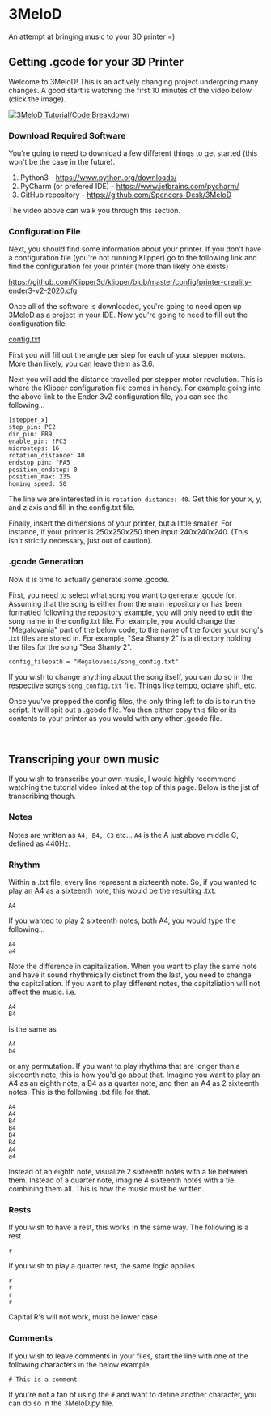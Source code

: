 # 3MeloD
An attempt at bringing music to your 3D printer =)

 ## Getting .gcode for your 3D Printer
 Welcome to 3MeloD! This is an actively changing project undergoing many changes. A good start is watching the first 10 minutes of the video below (click the image).

 [![3MeloD Tutorial/Code Breakdown](https://img.youtube.com/vi/KTuAyzkVVfQ/0.jpg)](https://www.youtube.com/watch?v=KTuAyzkVVfQ)

 ### Download Required Software
 You're going to need to download a few different things to get started (this won't be the case in the future).

 1. Python3 - https://www.python.org/downloads/
 2. PyCharm (or prefered IDE) - https://www.jetbrains.com/pycharm/
 3. GitHub repository - https://github.com/Spencers-Desk/3MeloD

The video above can walk you through this section.

### Configuration File

Next, you should find some information about your printer. If you don't have a configuration file (you're not running Klipper) go to the following link and find the configuration for your printer (more than likely one exists)

https://github.com/Klipper3d/klipper/blob/master/config/printer-creality-ender3-v2-2020.cfg

Once all of the software is downloaded, you're going to need open up 3MeloD as a project in your IDE. Now you're going to need to fill out the configuration file.

[config.txt](config.txt)

First you will fill out the angle per step for each of your stepper motors. More than likely, you can leave them as 3.6.

Next you will add the distance travelled per stepper motor revolution. This is where the Klipper configuration file comes in handy. For example going into the above link to the Ender 3v2 configuration file, you can see the following...

```
[stepper_x]
step_pin: PC2
dir_pin: PB9
enable_pin: !PC3
microsteps: 16
rotation_distance: 40
endstop_pin: ^PA5
position_endstop: 0
position_max: 235
homing_speed: 50
```

The line we are interested in is `rotation distance: 40`. Get this for your x, y, and z axis and fill in the config.txt file.

Finally, insert the dimensions of your printer, but a little smaller. For instance, if your printer is 250x250x250 then input 240x240x240. (This isn't strictly necessary, just out of caution).

### .gcode Generation

Now it is time to actually generate some .gcode.

First, you need to select what song you want to generate .gcode for. Assuming that the song is either from the main repository or has been formatted following the repository example, you will only need to edit the song name in the config.txt file. For example, you would change the "Megalovania" part of the below code, to the name of the folder your song's .txt files are stored in. For example, "Sea Shanty 2" is a directory holding the files for the song "Sea Shanty 2".

```
config_filepath = "Megalovania/song_config.txt"
```

If you wish to change anything about the song itself, you can do so in the respective songs `song_config.txt` file. Things like tempo, octave shift, etc.

Once yuu've prepped the config files, the only thing left to do is to run the script. It will spit out a .gcode file. You then either copy this file or its contents to your printer as you would with any other .gcode file.

<br />

## Transcriping your own music

If you wish to transcribe your own music, I would highly recommend watching the tutorial video linked at the top of this page. Below is the jist of transcribing though.

### Notes
Notes are written as `A4, B4, C3` etc... `A4` is the A just above middle C, defined as 440Hz.

### Rhythm
Within a .txt file, every line represent a sixteenth note. So, if you wanted to play an A4 as a sixteenth note, this would be the resulting .txt.
```
A4
```
If you wanted to play 2 sixteenth notes, both A4, you would type the following...
```
A4
a4
```
Note the difference in capitalization. When you want to play the same note and have it sound rhythmically distinct from the last, you need to change the capitzliation. If you want to play different notes, the capitzliation will not affect the music. i.e.
```
A4
B4
```
is the same as
```
A4
b4
```
or any permutation.
If you want to play rhythms that are longer than a sixteenth note, this is how you'd go about that. Imagine you want to play an A4 as an eighth note, a B4 as a quarter note, and then an A4 as 2 sixteenth notes. This is the following .txt file for that.
```
A4
A4
B4
B4
B4
B4
A4
a4
```
Instead of an eighth note, visualize 2 sixteenth notes with a tie between them. Instead of a quarter note, imagine 4 sixteenth notes with a tie combining them all. This is how the music must be written.

### Rests

If you wish to have a rest, this works in the same way. The following is a rest.
```
r
```
If you wish to play a quarter rest, the same logic applies.
```
r
r
r
r
```
Capital R's will not work, must be lower case.

### Comments

If you wish to leave comments in your files, start the line with one of the following characters in the below example.
```
# This is a comment
```
If you're not a fan of using the `#` and want to define another character, you can do so in the 3MeloD.py file.
